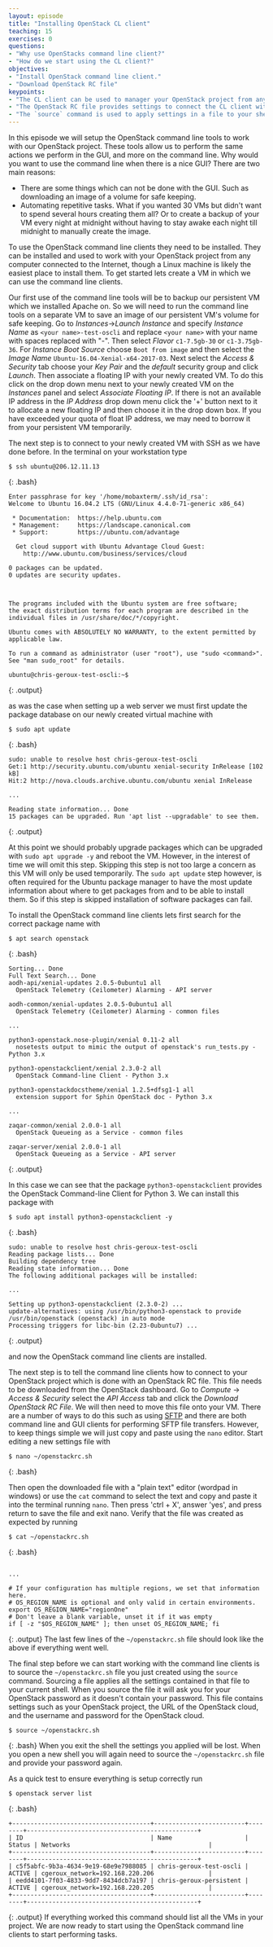 ```yaml
---
layout: episode
title: "Installing OpenStack CL client"
teaching: 15
exercises: 0
questions:
- "Why use OpenStacks command line client?"
- "How do we start using the CL client?"
objectives:
- "Install OpenStack command line client."
- "Download OpenStack RC file"
keypoints:
- "The CL client can be used to manager your OpenStack project from any computer connected to the Internet."
- "The OpenStack RC file provides settings to connect the CL client with your cloud project."
- "The `source` command is used to apply settings in a file to your shell environment."
---
```


In this episode we will setup the OpenStack command line tools to work with our OpenStack project. These tools allow us to perform the same actions we perform in the GUI, and more on the command line. Why would you want to use the command line when there is a nice GUI? There are two main reasons:

* There are some things which can not be done with the GUI. Such as downloading an image of a volume for safe keeping.
* Automating repetitive tasks. What if you wanted 30 VMs but didn't want to spend several hours creating them all? Or to create a backup of your VM every night at midnight without having to stay awake each night till midnight to manually create the image.

To use the OpenStack command line clients they need to be installed. They can be installed and used to work with your OpenStack project from any computer connected to the Internet, though a Linux machine is likely the easiest place to install them. To get started lets create a VM in which we can use the command line clients.

Our first use of the command line tools will be to backup our persistent VM which we installed Apache on. So we will need to run the command line tools on a separate VM to save an image of our persistent VM's volume for safe keeping. Go to *Instances*->*Launch Instance* and specify *Instance Name* as `<your name>-test-oscli` and replace `<your name>` with your name with spaces replaced with "-". Then select *Flavor* `c1-7.5gb-30` or `c1-3.75gb-36`. For *Instance Boot Source* choose `Boot from image` and then select the *Image Name* `Ubuntu-16.04-Xenial-x64-2017-03`. Next select the *Access & Security* tab choose your *Key Pair* and the *default* security group and click *Launch*. Then associate a floating IP with your newly created VM. To do this click on the drop down menu next to your newly created VM on the *Instances* panel and select *Associate Floating IP*. If there is not an available IP address in the *IP Address* drop down menu click the '+' button next to it to allocate a new floating IP and then choose it in the drop down box. If you have exceeded your quota of float IP address, we may need to borrow it from your persistent VM temporarily.

The next step is to connect to your newly created VM with SSH as we have done before. In the terminal on your workstation type
~~~
$ ssh ubuntu@206.12.11.13
~~~
{: .bash}
~~~
Enter passphrase for key '/home/mobaxterm/.ssh/id_rsa':
Welcome to Ubuntu 16.04.2 LTS (GNU/Linux 4.4.0-71-generic x86_64)

 * Documentation:  https://help.ubuntu.com
 * Management:     https://landscape.canonical.com
 * Support:        https://ubuntu.com/advantage

  Get cloud support with Ubuntu Advantage Cloud Guest:
    http://www.ubuntu.com/business/services/cloud

0 packages can be updated.
0 updates are security updates.



The programs included with the Ubuntu system are free software;
the exact distribution terms for each program are described in the
individual files in /usr/share/doc/*/copyright.

Ubuntu comes with ABSOLUTELY NO WARRANTY, to the extent permitted by
applicable law.

To run a command as administrator (user "root"), use "sudo <command>".
See "man sudo_root" for details.

ubuntu@chris-geroux-test-oscli:~$
~~~
{: .output}

as was the case when setting up a web server we must first update the package database on our newly created virtual machine with
~~~
$ sudo apt update
~~~
{: .bash}
~~~
sudo: unable to resolve host chris-geroux-test-oscli
Get:1 http://security.ubuntu.com/ubuntu xenial-security InRelease [102 kB]
Hit:2 http://nova.clouds.archive.ubuntu.com/ubuntu xenial InRelease

...

Reading state information... Done
15 packages can be upgraded. Run 'apt list --upgradable' to see them.
~~~
{: .output}

At this point we should probably upgrade packages which can be upgraded with `sudo apt upgrade -y` and reboot the VM. However, in the interest of time we will omit this step. Skipping this step is not too large a concern as this VM will only be used temporarily. The `sudo apt update` step however, is often required for the Ubuntu package manager to have the most update information about where to get packages from and to be able to install them. So if this step is skipped installation of software packages can fail.

To install the OpenStack command line clients lets first search for the correct package name with 
~~~
$ apt search openstack
~~~
{: .bash}
~~~
Sorting... Done
Full Text Search... Done
aodh-api/xenial-updates 2.0.5-0ubuntu1 all
  OpenStack Telemetry (Ceilometer) Alarming - API server

aodh-common/xenial-updates 2.0.5-0ubuntu1 all
  OpenStack Telemetry (Ceilometer) Alarming - common files

...

python3-openstack.nose-plugin/xenial 0.11-2 all
  nosetests output to mimic the output of openstack's run_tests.py - Python 3.x

python3-openstackclient/xenial 2.3.0-2 all
  OpenStack Command-line Client - Python 3.x

python3-openstackdocstheme/xenial 1.2.5+dfsg1-1 all
  extension support for Sphin OpenStack doc - Python 3.x

...

zaqar-common/xenial 2.0.0-1 all
  OpenStack Queueing as a Service - common files

zaqar-server/xenial 2.0.0-1 all
  OpenStack Queueing as a Service - API server
~~~
{: .output}

In this case we can see that the package `python3-openstackclient` provides the OpenStack Command-line Client for Python 3. We can install this package with
~~~
$ sudo apt install python3-openstackclient -y
~~~
{: .bash}
~~~
sudo: unable to resolve host chris-geroux-test-oscli
Reading package lists... Done
Building dependency tree
Reading state information... Done
The following additional packages will be installed:

...

Setting up python3-openstackclient (2.3.0-2) ...
update-alternatives: using /usr/bin/python3-openstack to provide /usr/bin/openstack (openstack) in auto mode
Processing triggers for libc-bin (2.23-0ubuntu7) ...
~~~
{: .output}

and now the OpenStack command line clients are installed.

The next step is to tell the command line clients how to connect to your OpenStack project which is done with an OpenStack RC file. This file needs to be downloaded from the OpenStack dashboard. Go to *Compute* -> *Access & Security* select the *API Access* tab and click the *Download OpenStack RC File*. We will then need to move this file onto your VM. There are a number of ways to do this such as using [SFTP](https://en.wikipedia.org/wiki/SSH_File_Transfer_Protocol) and there are both command line and GUI clients for performing SFTP file transfers. However, to keep things simple we will just copy and paste using the `nano` editor. Start editing a new settings file with
~~~
$ nano ~/openstackrc.sh
~~~
{: .bash}

Then open the downloaded file with a "plain text" editor (wordpad in windows) or use the `cat` command to select the text and copy and paste it into the terminal running `nano`. Then press 'ctrl + X', answer 'yes', and press return to save the file and exit nano. Verify that the file was created as expected by running
~~~
$ cat ~/openstackrc.sh
~~~
{: .bash}
~~~

...

# If your configuration has multiple regions, we set that information here.
# OS_REGION_NAME is optional and only valid in certain environments.
export OS_REGION_NAME="regionOne"
# Don't leave a blank variable, unset it if it was empty
if [ -z "$OS_REGION_NAME" ]; then unset OS_REGION_NAME; fi
~~~
{: .output}
The last few lines of the `~/openstackrc.sh` file should look like the above if everything went well.

The final step before we can start working with the command line clients is to source the `~/openstackrc.sh` file you just created using the `source` command. Sourcing a file applies all the settings contained in that file to your current shell. When you source the file it will ask you for your OpenStack password as it doesn't contain your password. This file contains settings such as your OpenStack project, the URL of the OpenStack cloud, and the username and password for the OpenStack cloud.
~~~
$ source ~/openstackrc.sh
~~~
{: .bash}
When you exit the shell the settings you applied will be lost. When you open a new shell you will again need to source the `~/openstackrc.sh` file and provide your password again.

As a quick test to ensure everything is setup correctly run
~~~
$ openstack server list
~~~
{: .bash}
~~~
+--------------------------------------+-------------------------+--------+-----------------------------------------------+
| ID                                   | Name                    | Status | Networks                                      |
+--------------------------------------+-------------------------+--------+-----------------------------------------------+
| c5f5abfc-9b3a-4634-9e19-68e9e7988085 | chris-geroux-test-oscli | ACTIVE | cgeroux_network=192.168.220.206               |
| eedd4101-7f03-4833-9dd7-8434dcb7a197 | chris-geroux-persistent | ACTIVE | cgeroux_network=192.168.220.205               |
+--------------------------------------+-------------------------+--------+-----------------------------------------------+
~~~
{: .output}
If everything worked this command should list all the VMs in your project. We are now ready to start using the OpenStack command line clients to start performing tasks.

  
